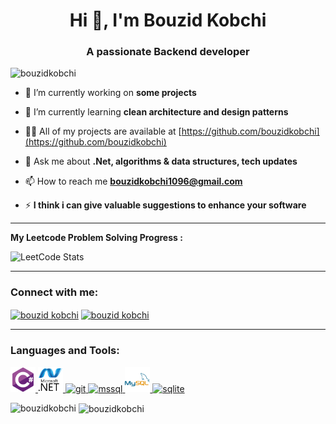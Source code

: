 <h1 align="center">Hi 👋, I'm Bouzid Kobchi</h1>
<h3 align="center">A passionate Backend developer</h3>

<p align="left"> <img src="https://komarev.com/ghpvc/?username=bouzidkobchi&label=Profile%20views&color=0e75b6&style=flat" alt="bouzidkobchi" /> </p>


- 🔭 I’m currently working on **some projects**

- 🌱 I’m currently learning **clean architecture and design patterns**

- 👨‍💻 All of my projects are available at [https://github.com/bouzidkobchi](https://github.com/bouzidkobchi)

- 💬 Ask me about **.Net, algorithms & data structures, tech updates**

- 📫 How to reach me **bouzidkobchi1096@gmail.com**

- ⚡ **I think i can give valuable suggestions to enhance your software**

<hr/>

**My Leetcode Problem Solving Progress :**

![LeetCode Stats](https://leetcard.jacoblin.cool/bouzid_kobchi?theme=dark&ext=heatmap)

<hr>

<h3 align="left">Connect with me:</h3>
<p align="left">
<a href="https://linkedin.com/in/bouzid kobchi" target="blank"><img align="center" src="https://raw.githubusercontent.com/rahuldkjain/github-profile-readme-generator/master/src/images/icons/Social/linked-in-alt.svg" alt="bouzid kobchi" height="30" width="40" /></a>
<a href="https://www.leetcode.com/bouzid kobchi" target="blank"><img align="center" src="https://raw.githubusercontent.com/rahuldkjain/github-profile-readme-generator/master/src/images/icons/Social/leet-code.svg" alt="bouzid kobchi" height="30" width="40" /></a>
</p>

<hr>

<h3 align="left">Languages and Tools:</h3>
<p align="left"> <a href="https://www.w3schools.com/cs/" target="_blank" rel="noreferrer"> <img src="https://raw.githubusercontent.com/devicons/devicon/master/icons/csharp/csharp-original.svg" alt="csharp" width="40" height="40"/> </a> <a href="https://dotnet.microsoft.com/" target="_blank" rel="noreferrer"> <img src="https://raw.githubusercontent.com/devicons/devicon/master/icons/dot-net/dot-net-original-wordmark.svg" alt="dotnet" width="40" height="40"/> </a> <a href="https://git-scm.com/" target="_blank" rel="noreferrer"> <img src="https://www.vectorlogo.zone/logos/git-scm/git-scm-icon.svg" alt="git" width="40" height="40"/> </a> <a href="https://www.microsoft.com/en-us/sql-server" target="_blank" rel="noreferrer"> <img src="https://www.svgrepo.com/show/303229/microsoft-sql-server-logo.svg" alt="mssql" width="40" height="40"/> </a> <a href="https://www.mysql.com/" target="_blank" rel="noreferrer"> <img src="https://raw.githubusercontent.com/devicons/devicon/master/icons/mysql/mysql-original-wordmark.svg" alt="mysql" width="40" height="40"/> </a> <a href="https://www.sqlite.org/" target="_blank" rel="noreferrer"> <img src="https://www.vectorlogo.zone/logos/sqlite/sqlite-icon.svg" alt="sqlite" width="40" height="40"/> </a> </p>

<p><img align="left" src="https://github-readme-stats.vercel.app/api/top-langs?username=bouzidkobchi&show_icons=true&locale=en&layout=compact" alt="bouzidkobchi" /></p>

<p>&nbsp;<img align="center" src="https://github-readme-stats.vercel.app/api?username=bouzidkobchi&show_icons=true&locale=en" alt="bouzidkobchi" /></p>

